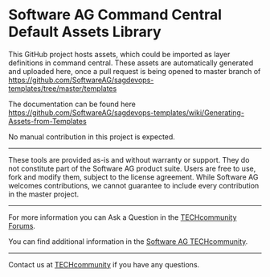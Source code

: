 # Software AG Command Central Default Assets Library

This GitHub project hosts assets, which could be imported as layer definitions in command central. These assets are automatically generated and uploaded here, once a pull request is being opened to master branch of https://github.com/SoftwareAG/sagdevops-templates/tree/master/templates

The documentation can be found here https://github.com/SoftwareAG/sagdevops-templates/wiki/Generating-Assets-from-Templates


No manual contribution in this project is expected.

______________________
These tools are provided as-is and without warranty or support. They do not constitute part of the Software AG product suite. Users are free to use, fork and modify them, subject to the license agreement. While Software AG welcomes contributions, we cannot guarantee to include every contribution in the master project.	
______________________
For more information you can Ask a Question in the [TECHcommunity Forums](https://tech.forums.softwareag.com/tags/c/forum/1/Command-Central).

You can find additional information in the [Software AG TECHcommunity](https://tech.forums.softwareag.com/tag/command-central).
_______________________

Contact us at [TECHcommunity](mailto:technologycommunity@softwareag.com?subject=Github/SoftwareAG) if you have any questions.

